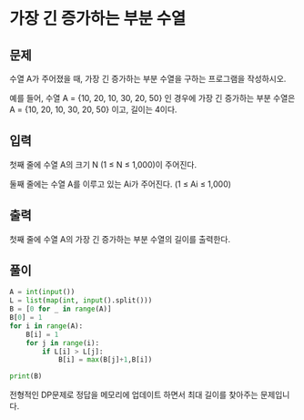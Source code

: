 # 가장 긴 증가하는 부분 수열

## 문제

수열 A가 주어졌을 때, 가장 긴 증가하는 부분 수열을 구하는 프로그램을 작성하시오.

예를 들어, 수열 A = {10, 20, 10, 30, 20, 50} 인 경우에 가장 긴 증가하는 부분 수열은 A = {10, 20, 10, 30, 20, 50} 이고, 길이는 4이다.

## 입력

첫째 줄에 수열 A의 크기 N (1 ≤ N ≤ 1,000)이 주어진다.

둘째 줄에는 수열 A를 이루고 있는 Ai가 주어진다. (1 ≤ Ai ≤ 1,000)

## 출력

첫째 줄에 수열 A의 가장 긴 증가하는 부분 수열의 길이를 출력한다.

## 풀이

```python
A = int(input())
L = list(map(int, input().split()))
B = [0 for _ in range(A)]
B[0] = 1
for i in range(A):
    B[i] = 1
    for j in range(i):
        if L[i] > L[j]:
            B[i] = max(B[j]+1,B[i])

print(B)
```

전형적인 DP문제로 정답을 메모리에 업데이트 하면서 최대 길이를 찾아주는 문제입니다.
